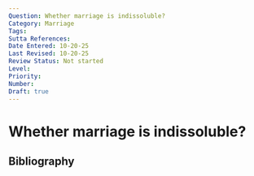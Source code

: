 ```yaml
---
Question: Whether marriage is indissoluble?
Category: Marriage
Tags: 
Sutta References: 
Date Entered: 10-20-25
Last Revised: 10-20-25
Review Status: Not started
Level: 
Priority: 
Number: 
Draft: true
---
```


# Whether marriage is indissoluble?

## Bibliography

<!-- 

Notes:



-->